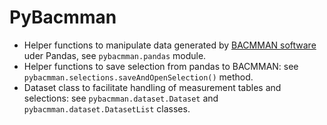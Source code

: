 # PyBacmman
- Helper functions to manipulate data generated by [BACMMAN software](https://github.com/jeanollion/bacmman) uder Pandas, see `pybacmman.pandas` module.
- Helper functions to save selection from pandas to BACMMAN: see `pybacmman.selections.saveAndOpenSelection()` method.
- Dataset class to facilitate handling of measurement tables and selections: see `pybacmman.dataset.Dataset` and `pybacmman.dataset.DatasetList` classes.
